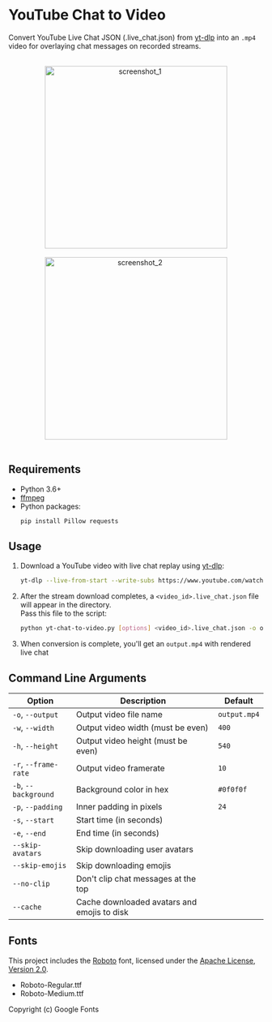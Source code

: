# YouTube Chat to Video

Convert YouTube Live Chat JSON (.live_chat.json) from [yt-dlp](https://github.com/yt-dlp/yt-dlp) into an `.mp4` video for overlaying chat messages on recorded streams.

<br/>
<div align="center">
   <img alt="screenshot_1" src="https://github.com/user-attachments/assets/35971241-e2df-470f-9813-b0ca8908457f" height="360">
   <br/>
   <br/>
   <img alt="screenshot_2" src="https://github.com/user-attachments/assets/fb61df91-08c5-478e-8f19-9113276293d3" height="360">
</div>
<br/>

## Requirements

- Python 3.6+
- [ffmpeg](https://ffmpeg.org/download.html)
- Python packages:
    ```bash
    pip install Pillow requests
    ```

## Usage

1. Download a YouTube video with live chat replay using [yt-dlp](https://github.com/yt-dlp/yt-dlp):
    ```bash
    yt-dlp --live-from-start --write-subs https://www.youtube.com/watch?v=CqnNp8kwE78
    ```

2. After the stream download completes, a `<video_id>.live_chat.json` file will appear in the directory.<br>
   Pass this file to the script:
    ```bash
    python yt-chat-to-video.py [options] <video_id>.live_chat.json -o output.mp4
    ```

3. When conversion is complete, you'll get an `output.mp4` with rendered live chat

## Command Line Arguments

| Option               | Description                                 | Default      |
| -------------------- |---------------------------------------------|--------------|
| `-o`, `--output`     | Output video file name                      | `output.mp4` |
| `-w`, `--width`      | Output video width (must be even)           | `400`        |
| `-h`, `--height`     | Output video height (must be even)          | `540`        |
| `-r`, `--frame-rate` | Output video framerate                      | `10`         |
| `-b`, `--background` | Background color in hex                     | `#0f0f0f`    |
| `-p`, `--padding`    | Inner padding in pixels                     | `24`         |
| `-s`, `--start`      | Start time (in seconds)                     |              |
| `-e`, `--end`        | End time (in seconds)                       |              |
| `--skip-avatars`     | Skip downloading user avatars               |              |
| `--skip-emojis`      | Skip downloading emojis                     |              |
| `--no-clip`          | Don\'t clip chat messages at the top        |              |
| `--cache`            | Cache downloaded avatars and emojis to disk |              |


## Fonts

This project includes the [Roboto](https://fonts.google.com/specimen/Roboto) font, licensed under the [Apache License, Version 2.0](https://www.apache.org/licenses/LICENSE-2.0).

- Roboto-Regular.ttf
- Roboto-Medium.ttf

Copyright (c) Google Fonts
